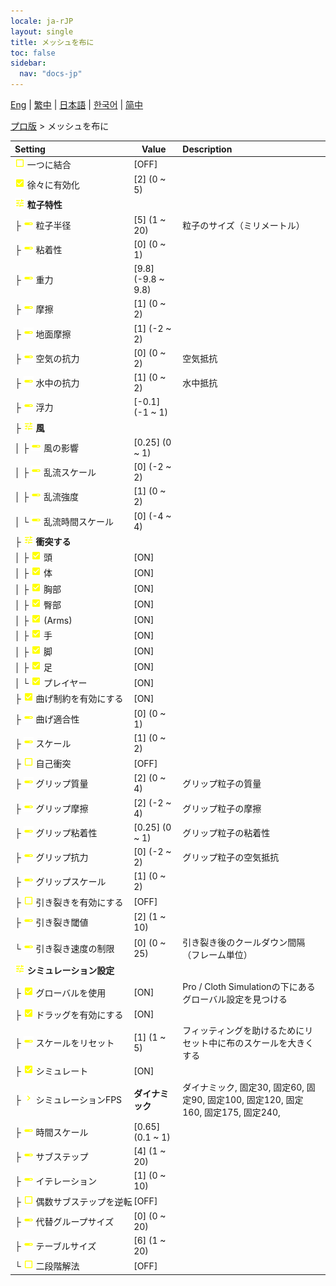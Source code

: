 ```yaml
---
locale: ja-rJP
layout: single
title: メッシュを布に
toc: false
sidebar:
  nav: "docs-jp"
---
```

[Eng](/dancexr/menu/2025.4/actor/mesh_to_cloth) | [繁中](/tw/dancexr/menu/2025.4/actor/mesh_to_cloth) | [日本語](/jp/dancexr/menu/2025.4/actor/mesh_to_cloth) | [한국어](/kr/dancexr/menu/2025.4/actor/mesh_to_cloth) | [简中](/zh/dancexr/menu/2025.4/actor/mesh_to_cloth)

[プロ版](../menu#プロ版) > メッシュを布に



| Setting | Value | Description |
| :--- | --- | :--- |
|<nobr>![check_off icon](/images/icon/ic_check_off.png) 一つに結合</nobr>| [OFF] | 
|<nobr>![check_on icon](/images/icon/ic_check_on.png) 徐々に有効化</nobr>| [2] (0 ~ 5) | 
|<nobr>![tune icon](/images/icon/ic_tune.png) <b>粒子特性</b></nobr>| | 
|<nobr>├&nbsp;![slider icon](/images/icon/ic_slider.png) 粒子半径</nobr>| [5] (1 ~ 20) | 粒子のサイズ（ミリメートル）
|<nobr>├&nbsp;![slider icon](/images/icon/ic_slider.png) 粘着性</nobr>| [0] (0 ~ 1) | 
|<nobr>├&nbsp;![slider icon](/images/icon/ic_slider.png) 重力</nobr>| [9.8] (-9.8 ~ 9.8) | 
|<nobr>├&nbsp;![slider icon](/images/icon/ic_slider.png) 摩擦</nobr>| [1] (0 ~ 2) | 
|<nobr>├&nbsp;![slider icon](/images/icon/ic_slider.png) 地面摩擦</nobr>| [1] (-2 ~ 2) | 
|<nobr>├&nbsp;![slider icon](/images/icon/ic_slider.png) 空気の抗力</nobr>| [0] (0 ~ 2) | 空気抵抗
|<nobr>├&nbsp;![slider icon](/images/icon/ic_slider.png) 水中の抗力</nobr>| [1] (0 ~ 2) | 水中抵抗
|<nobr>├&nbsp;![slider icon](/images/icon/ic_slider.png) 浮力</nobr>| [-0.1] (-1 ~ 1) | 
|<nobr>├&nbsp;![tune icon](/images/icon/ic_tune.png) <b>風</b></nobr>| | 
|<nobr>│&nbsp;├&nbsp;![slider icon](/images/icon/ic_slider.png) 風の影響</nobr>| [0.25] (0 ~ 1) | 
|<nobr>│&nbsp;├&nbsp;![slider icon](/images/icon/ic_slider.png) 乱流スケール</nobr>| [0] (-2 ~ 2) | 
|<nobr>│&nbsp;├&nbsp;![slider icon](/images/icon/ic_slider.png) 乱流強度</nobr>| [1] (0 ~ 2) | 
|<nobr>│&nbsp;└&nbsp;![slider icon](/images/icon/ic_slider.png) 乱流時間スケール</nobr>| [0] (-4 ~ 4) | 
|<nobr>├&nbsp;![tune icon](/images/icon/ic_tune.png) <b>衝突する</b></nobr>| | 
|<nobr>│&nbsp;├&nbsp;![check_on icon](/images/icon/ic_check_on.png) 頭</nobr>| [ON] | 
|<nobr>│&nbsp;├&nbsp;![check_on icon](/images/icon/ic_check_on.png) 体</nobr>| [ON] | 
|<nobr>│&nbsp;├&nbsp;![check_on icon](/images/icon/ic_check_on.png) 胸部</nobr>| [ON] | 
|<nobr>│&nbsp;├&nbsp;![check_on icon](/images/icon/ic_check_on.png) 臀部</nobr>| [ON] | 
|<nobr>│&nbsp;├&nbsp;![check_on icon](/images/icon/ic_check_on.png) (Arms)</nobr>| [ON] | 
|<nobr>│&nbsp;├&nbsp;![check_on icon](/images/icon/ic_check_on.png) 手</nobr>| [ON] | 
|<nobr>│&nbsp;├&nbsp;![check_on icon](/images/icon/ic_check_on.png) 脚</nobr>| [ON] | 
|<nobr>│&nbsp;├&nbsp;![check_on icon](/images/icon/ic_check_on.png) 足</nobr>| [ON] | 
|<nobr>│&nbsp;└&nbsp;![check_on icon](/images/icon/ic_check_on.png) プレイヤー</nobr>| [ON] | 
|<nobr>├&nbsp;![check_on icon](/images/icon/ic_check_on.png) 曲げ制約を有効にする</nobr>| [ON] | 
|<nobr>├&nbsp;![slider icon](/images/icon/ic_slider.png) 曲げ適合性</nobr>| [0] (0 ~ 1) | 
|<nobr>├&nbsp;![slider icon](/images/icon/ic_slider.png) スケール</nobr>| [1] (0 ~ 2) | 
|<nobr>├&nbsp;![check_off icon](/images/icon/ic_check_off.png) 自己衝突</nobr>| [OFF] | 
|<nobr>├&nbsp;![slider icon](/images/icon/ic_slider.png) グリップ質量</nobr>| [2] (0 ~ 4) | グリップ粒子の質量
|<nobr>├&nbsp;![slider icon](/images/icon/ic_slider.png) グリップ摩擦</nobr>| [2] (-2 ~ 4) | グリップ粒子の摩擦
|<nobr>├&nbsp;![slider icon](/images/icon/ic_slider.png) グリップ粘着性</nobr>| [0.25] (0 ~ 1) | グリップ粒子の粘着性
|<nobr>├&nbsp;![slider icon](/images/icon/ic_slider.png) グリップ抗力</nobr>| [0] (-2 ~ 2) | グリップ粒子の空気抵抗
|<nobr>├&nbsp;![slider icon](/images/icon/ic_slider.png) グリップスケール</nobr>| [1] (0 ~ 2) | 
|<nobr>├&nbsp;![check_off icon](/images/icon/ic_check_off.png) 引き裂きを有効にする</nobr>| [OFF] | 
|<nobr>├&nbsp;![slider icon](/images/icon/ic_slider.png) 引き裂き閾値</nobr>| [2] (1 ~ 10) | 
|<nobr>└&nbsp;![slider icon](/images/icon/ic_slider.png) 引き裂き速度の制限</nobr>| [0] (0 ~ 25) | 引き裂き後のクールダウン間隔（フレーム単位）
|<nobr>![tune icon](/images/icon/ic_tune.png) <b>シミュレーション設定</b></nobr>| | 
|<nobr>├&nbsp;![check_on icon](/images/icon/ic_check_on.png) グローバルを使用</nobr>| [ON] | Pro / Cloth Simulationの下にあるグローバル設定を見つける
|<nobr>├&nbsp;![check_on icon](/images/icon/ic_check_on.png) ドラッグを有効にする</nobr>| [ON] | 
|<nobr>├&nbsp;![slider icon](/images/icon/ic_slider.png) スケールをリセット</nobr>| [1] (1 ~ 5) | フィッティングを助けるためにリセット中に布のスケールを大きくする
|<nobr>├&nbsp;![check_on icon](/images/icon/ic_check_on.png) シミュレート</nobr>| [ON] | 
|<nobr>├&nbsp;![chevron icon](/images/icon/ic_chevron.png) シミュレーションFPS</nobr>| **ダイナミック** | ダイナミック, 固定30, 固定60, 固定90, 固定100, 固定120, 固定160, 固定175, 固定240,  |
|<nobr>├&nbsp;![slider icon](/images/icon/ic_slider.png) 時間スケール</nobr>| [0.65] (0.1 ~ 1) | 
|<nobr>├&nbsp;![slider icon](/images/icon/ic_slider.png) サブステップ</nobr>| [4] (1 ~ 20) | 
|<nobr>├&nbsp;![slider icon](/images/icon/ic_slider.png) イテレーション</nobr>| [1] (0 ~ 10) | 
|<nobr>├&nbsp;![check_off icon](/images/icon/ic_check_off.png) 偶数サブステップを逆転</nobr>| [OFF] | 
|<nobr>├&nbsp;![slider icon](/images/icon/ic_slider.png) 代替グループサイズ</nobr>| [0] (0 ~ 20) | 
|<nobr>├&nbsp;![slider icon](/images/icon/ic_slider.png) テーブルサイズ</nobr>| [6] (1 ~ 20) | 
|<nobr>└&nbsp;![check_off icon](/images/icon/ic_check_off.png) 二段階解法</nobr>| [OFF] | 
